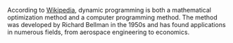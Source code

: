 According to [Wikipedia](https://en.wikipedia.org/wiki/Dynamic_programming), dynamic programming is both a mathematical optimization method and a computer programming method. The method was developed by Richard Bellman in the 1950s and has found applications in numerous fields, from aerospace engineering to economics.
